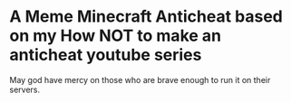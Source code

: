 # A Meme Minecraft Anticheat based on my How NOT to make an anticheat youtube series

May god have mercy on those who are brave enough to run it on their servers.